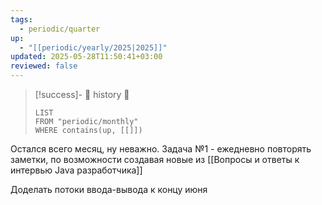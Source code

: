 ```yaml
---
tags:
  - periodic/quarter
up:
  - "[[periodic/yearly/2025|2025]]"
updated: 2025-05-28T11:50:41+03:00
reviewed: false
---
```


> [!success]- 🔻 history 🔻
> ```dataview
> LIST
> FROM "periodic/monthly"
> WHERE contains(up, [[]])
> ```

Остался всего месяц, ну неважно. Задача №1 - ежедневно повторять заметки, по возможности создавая новые из [[Вопросы и ответы к интервью Java разработчика]]

Доделать потоки ввода-вывода к концу июня
